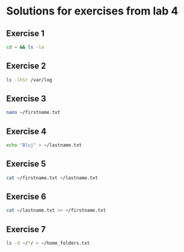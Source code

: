 # Solutions for exercises from lab 4

## Exercise 1
```bash
cd ~ && ls -la
```

## Exercise 2
```bash
ls -lhSr /var/log
```

## Exercise 3
```bash
nano ~/firstname.txt
```

## Exercise 4
```bash
echo "Bluj" > ~/lastname.txt
```

## Exercise 5
```bash
cat ~/firstname.txt ~/lastname.txt
```

## Exercise 6
```bash
cat ~/lastname.txt >> ~/firstname.txt
```

## Exercise 7
```bash
ls -d ~/*/ > ~/home_folders.txt
```


